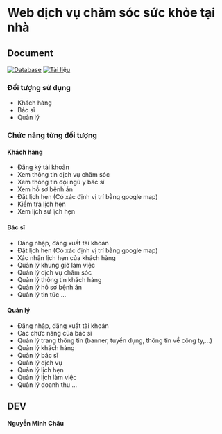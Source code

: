 # Web dịch vụ chăm sóc sức khỏe tại nhà

## Document

[![Database](https://app.diagrams.net/images/favicon-32x32.png)](https://drive.google.com/file/d/18dim1xR2Zh0Lk2F1rxoMRTOWquwNhqyM/view?usp=sharing)
[![Tài liệu](https://ssl.gstatic.com/docs/spreadsheets/favicon3.ico)](https://docs.google.com/document/d/1aYl1S-zeh6raBA5PH8AmbGbRHqhCXMqOlZXMnBT2NDs/edit?usp=sharing)

### Đối tượng sử dụng

- Khách hàng
- Bác sĩ
- Quản lý

### Chức năng từng đối tượng

#### Khách hàng

- Đăng ký tài khoản
- Xem thông tin dịch vụ chăm sóc
- Xem thông tin đội ngũ y bác sĩ
- Xem hồ sơ bệnh án
- Đặt lịch hẹn (Có xác định vị trí bằng google map)
- Kiểm tra lịch hẹn
- Xem lịch sử lịch hẹn

#### Bác sĩ

- Đăng nhập, đăng xuất tài khoản
- Đặt lịch hẹn (Có xác định vị trí bằng google map)
- Xác nhận lịch hẹn của khách hàng
- Quản lý khung giờ làm việc
- Quản lý dịch vụ chăm sóc
- Quản lý thông tin khách hàng
- Quản lý hồ sơ bệnh án
- Quản lý tin tức
…

#### Quản lý

- Đăng nhập, đăng xuất tài khoản
- Các chức năng của bác sĩ
- Quản lý trang thông tin (banner, tuyển dụng, thông tin về công ty,...)
- Quản lý khách hàng
- Quản lý bác sĩ
- Quản lý dịch vụ
- Quản lý lịch hẹn
- Quản lý lịch làm việc
- Quản lý doanh thu
…

## DEV

**Nguyễn Minh Châu**
